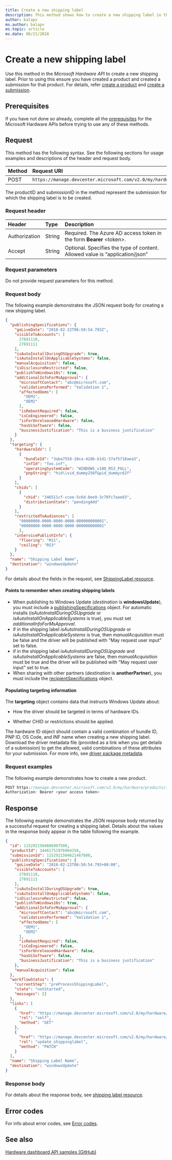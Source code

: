 ```yaml
---
title: Create a new shipping label
description: This method shows how to create a new shipping label in the Microsoft Hardware API.
author: balapv
ms.author: balapv
ms.topic: article
ms.date: 08/21/2018
---
```


# Create a new shipping label

Use this method in the *Microsoft Hardware API* to create a new shipping label. Prior to using this ensure you have created a product and created a submission for that product. For details, refer [create a product](create-a-new-product.md) and [create a submission](create-a-new-submission-for-a-product.md).

## Prerequisites

If you have not done so already, complete all the [prerequisites](dashboard-api.md)  for the Microsoft Hardware APIs before trying to use any of these methods.

## Request

This method has the following syntax. See the following sections for usage examples and descriptions of the header and request body.

| Method | Request URI |
|:--|:--|
| POST | `https://manage.devcenter.microsoft.com/v2.0/my/hardware/products/{productID}/submissions/{submissionId}/shippingLabels` | 

The productID and submissionID in the method represent the submission for which the shipping label is to be created.

### Request header

| Header | Type | Description |
|:--|:--|:--|
| Authorization | String | Required. The Azure AD access token in the form **Bearer** \<token\>. |
| Accept | String | Optional. Specifies the type of content. Allowed value is “application/json” |


### Request parameters

Do not provide request parameters for this method. 

### Request body

The following example demonstrates the JSON request body for creating a new shipping label.

```json
{
  "publishingSpecifications": {
    "goLiveDate": "2018-02-22T06:50:54.793Z",
    "visibleToAccounts": [
      27691110,
      27691111
    ],
    "isAutoInstallDuringOSUpgrade": true,
    "isAutoInstallOnApplicableSystems": false,
    "manualAcquisition": false,
    "isDisclosureRestricted": false,
    "publishToWindows10s": true,
    "additionalInfoForMsApproval": {
      "microsoftContact": "abc@microsoft.com",
      "validationsPerformed": "Validation 1",
      "affectedOems": [
        "OEM1",
        "OEM2"
      ],
      "isRebootRequired": false,
      "isCoEngineered": false,
      "isForUnreleasedHardware": false,
      "hasUiSoftware": false,
      "businessJustification": "This is a business justification"
    }
  },
  "targeting": {
    "hardwareIds": [
      {
        "bundleId": "3aba7558-10ca-42db-b1d1-57af5718aea3",
        "infId": "foo.inf",
        "operatingSystemCode": "WINDOWS_v100_RS3_FULL",
        "pnpString": "hid\\vid_dummy256f&pid_dummyc62f"
      }
    ],
    "chids": [
      {
        "chid": "346511cf-ccee-5c6d-8ee9-3c70fc7aae83",
        "distributionState": "pendingAdd"
      }
    ],
    "restrictedToAudiences": [
      "00000000-0000-0000-0000-000000000001",
      "00000000-0000-0000-0000-000000000002"
      ],
    "inServicePublishInfo": {
      "flooring": "RS1",
      "ceiling": "RS3"
    }
  },
  "name": "Shipping Label Name",
  "destination": "windowsUpdate"
}
```

For details about the fields in the request, see [ShippingLabel resource](get-shipping-labels.md#shippinglabel-resource).

#### Points to remember when creating shipping labels

- When publishing to Windows Update (*destination* is **windowsUpdate**), you must include a [publishingSpecifications](get-shipping-labels.md#publishing-specifications-object) object. For automatic installs (*isAutoInstallDuringOSUpgrade* or *isAutoInstallOnApplicableSystems* is true), you must set  *additionalInfoForMsApproval*.
- if in the shipping label *isAutoInstallDuringOSUpgrade* or *isAutoInstallOnApplicableSystems* is true, then *manualAcquisition* must be false and the driver will be published with "May request user input" set to false.
- if in the shipping label *isAutoInstallDuringOSUpgrade* and *isAutoInstallOnApplicableSystems* are false, then *manualAcquisition* must be true and the driver will be published with "May request user input" set to true.
- When sharing with other partners  (*destination* is **anotherPartner**), you must include the [recipientSpecifications](get-shipping-labels.md#recipient-specifications-object) object.

#### Populating targeting information

The **targeting** object contains data that instructs Windows Update about:

- How the driver should be targeted in terms of hardware IDs.

- Whether CHID or restrictions should be applied.

The hardware ID object should contain a valid combination of bundle ID, PNP ID, OS Code, and INF name when creating a new shipping label. Download the driver metadata file (provided as a link when you get details of a submission) to get the allowed, valid combinations of these attributes for your submission. For more info, see [driver package metadata](driver-package-metadata.md).

### Request examples

The following example demonstrates how to create a new product.

```cpp
POST https://manage.devcenter.microsoft.com/v2.0/my/hardware/products/{productID}/submissions/{submissionId}/shippingLabels HTTP/1.1
Authorization: Bearer <your access token>
```

## Response

The following example demonstrates the JSON response body returned by a successful request for creating a shipping label. Details about the values in the response body appear in the table following the example.

```json
{
  "id": 1152921504606997500,
  "productId": 14461751976964156,
  "submissionId": 1152921504621467600,
  "publishingSpecifications": {
    "goLiveDate": "2018-02-22T06:50:54.793+00:00",
    "visibleToAccounts": [
      27691110,
      27691111
    ],
    "isAutoInstallDuringOSUpgrade": true,
    "isAutoInstallOnApplicableSystems": false,
    "isDisclosureRestricted": false,
    "publishToWindows10s": true,
    "additionalInfoForMsApproval": {
      "microsoftContact": "abc@microsoft.com",
      "validationsPerformed": "Validation 1",
      "affectedOems": [
        "OEM1",
        "OEM2"
      ],
      "isRebootRequired": false,
      "isCoEngineered": false,
      "isForUnreleasedHardware": false,
      "hasUiSoftware": false,
      "businessJustification": "This is a business justification"
    },
    "manualAcquisition": false
  },
  "workflowStatus": {
    "currentStep": "preProcessShippingLabel",
    "state": "notStarted",
    "messages": []
  },
  "links": [
    {
      "href": "https://manage.devcenter.microsoft.com/v2.0/my/hardware/products/14461751976964157/submissions/1152921504621467613/shippingLabels/1152921504606997603",
      "rel": "self",
      "method": "GET"
    },
    {
      "href": "https://manage.devcenter.microsoft.com/v2.0/my/hardware/products/14461751976964157/submissions/1152921504621467613/shippingLabels/1152921504606997603",
      "rel": "update_shippinglabel",
      "method": "PATCH"
    }
  ],
  "name": "Shipping Label Name",
  "destination": "windowsUpdate"
}
```

### Response body

For details about the response body, see [shipping label resource](get-shipping-labels.md#shippinglabel-resource).

## Error codes

For info about error codes, see [Error codes](get-product-data.md#error-codes).

## See also

[Hardware dashboard API samples (GitHub)](https://aka.ms/hpc_async_api_samples)
